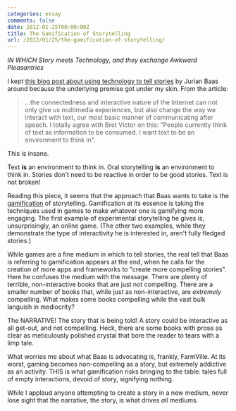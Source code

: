 ```yaml
---
categories: essay
comments: false
date: 2012-01-25T00:00:00Z
title: The Gamification of Storytelling
url: /2012/01/25/the-gamification-of-storytelling/
---
```


_IN WHICH Story meets Technology, and they exchange Awkward
Pleasantries_

I kept [this blog post about using technology to tell stories](http://blog.usabilla.com/why-we-need-better-tools-to-tell-stories-with/) by Jurian Baas around because the underlying premise got under my skin. From the article:

> …the connectedness and interactive nature of the Internet can not only give us multimedia experiences, but also change the way we interact with text, our most basic manner of communicating after speech. I totally agree with Bret Victor on this: “People currently think of text as information to be consumed. I want text to be an environment to think in“.

This is insane.

Text **is** an environment to think in. Oral storytelling **is** an environment to think in. Stories don't need to be reactive in order to be good stories. Text is not broken!

Reading this piece, it seems that the approach that Baas wants to take is the [gamification](http://en.wikipedia.org/wiki/Gamification) of storytelling. Gamification at its essence is taking the techniques used in games to make whatever one is gamifying more engaging. The first example of experimental storytelling he gives is, unsurprisingly, an online game. (The other two examples, while they demonstrate the type of interactivity he is interested in, aren't fully fledged stories.)

While games are a fine medium in which to tell stories, the real tell that Baas is referring to gamification appears at the end, when he calls for the creation of more apps and frameworks to "create more compelling stories". Here he confuses the medium with the message. There are plenty of terrible, non-interactive books that are just not compelling. There are a smaller number of books that, while just as non-interactive, are *extremely* compelling. What makes some books compelling while the vast bulk languish in mediocrity?

The NARRATIVE! The story that is being told! A story could be interactive as all get-out, and not compelling. Heck, there are some books with prose as clear as meticulously polished crystal that bore the reader to tears with a limp tale.

What worries me about what Baas is advocating is, frankly, FarmVille. At its worst, gaming becomes non-compelling as a story, but extremely addictive as an activity. THIS is what gamification risks bringing to the table: tales full of empty interactions, devoid of story, signifying nothing.

While I applaud anyone attempting to create a story in a new medium, never lose sight that the narrative, the story, is what drives *all* mediums.
